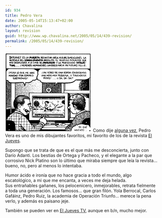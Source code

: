```yaml
---
id: 934
title: Pedro Vera
date: 2005-05-14T15:13:47+02:00
author: Chavalina
layout: revision
guid: http://www.wp.chavalina.net/2005/05/14/439-revision/
permalink: /2005/05/14/439-revision/
---
```

<img class="imgizqda" src="/imagenes/fotos/vera-internet.gif" alt="Una vi&ntilde;eta de Pedro Vera" /> Como dije <a href="http://www.chavalina.net/comentar.php?idpost=395#c4030" target="_blank">alguna vez</a>, Pedro Vera es uno de mis dibujantes favoritos, mi favorito de los de la revista <a href="http://www.eljueves.es/" target="_blank">El Jueves</a>.

Supongo que se trata de que es el que más me desconcierta, junto con Dar&iacute;o Adanti. Los bestias de Ortega y Pacheco, y el elegante a la par que corrosivo Nick Platino son lo &uacute;ltimo que miraba siempre que le&iacute;a la revista… bueno, no, pero al menos lo intentaba.

Humor ácido e iron&iacute;a que no hace gracia a todo el mundo, algo escatológico, a mi que me encanta, a veces me deja helada.  
Sus entra&ntilde;ables ga&ntilde;anes, los pelocenicero, inmejorables, retrata fielmente a toda una generación. Los famosos… que gran filón. Yola Berrocal, Carlos Gafáinz, Pedro Ruiz, la academia de Operación Triunfo… merece la pena verlo, y además es paisano jeje.

También se pueden ver en <a href="http://www.eljueves.es/jueves_tv/jueves_tv.asp?serie=4" target="_blank">El Jueves TV</a>, aunque en b/n, mucho mejor.